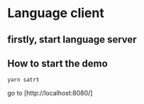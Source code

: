 # Language client

## firstly, start language server 

## How to start the demo 

```
yarn satrt
```

go to [http://localhost:8080/]
